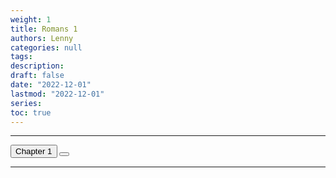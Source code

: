 ```yaml
---
weight: 1
title: Romans 1
authors: Lenny
categories: null
tags: 
description: 
draft: false
date: "2022-12-01"
lastmod: "2022-12-01"
series:
toc: true
---
```



<!--more-->
---


<!-- Tab links -->
<div class="tab">
  <button class="tablinks active" onclick="tablabel(event, 'verses')">Chapter 1</button>
  <button class="tablinks" onclick="tablabel(event, 'Devotion1')"></button>

</div>

<!-- Tab content -->
<div id="verses" class="tabcontent" style="display:block">

</div>

----

<div id="Devotion1" class="tabcontent">

</div>

